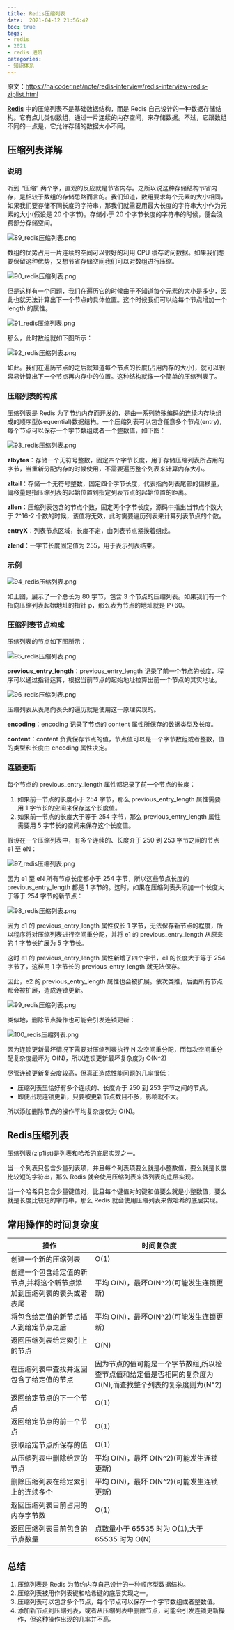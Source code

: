 ```yaml
---
title: Redis压缩列表
date:  2021-04-12 21:56:42
toc: true
tags: 
- redis
- 2021
- redis 进阶
categories:
- 知识体系
---
```


原文：https://haicoder.net/note/redis-interview/redis-interview-redis-ziplist.html

**[Redis](https://haicoder.net/redis/redis-tutorial.html)** 中的压缩列表不是基础数据结构，而是 Redis 自己设计的一种数据存储结构。它有点儿类似数组，通过一片连续的内存空间，来存储数据。不过，它跟数组不同的一点是，它允许存储的数据大小不同。
<!-- more -->

## 压缩列表详解

### 说明

听到 “压缩” 两个字，直观的反应就是节省内存。之所以说这种存储结构节省内存，是相较于数组的存储思路而言的。我们知道，数组要求每个元素的大小相同，如果我们要存储不同长度的字符串，那我们就需要用最大长度的字符串大小作为元素的大小(假设是 20 个字节)。存储小于 20 个字节长度的字符串的时候，便会浪费部分存储空间。

![89_redis压缩列表.png](https://wdj-1252419878.cos.ap-beijing.myqcloud.com/blog/2021-04-12-135355.png)

数组的优势占用一片连续的空间可以很好的利用 CPU 缓存访问数据。如果我们想要保留这种优势，又想节省存储空间我们可以对数组进行压缩。

![90_redis压缩列表.png](https://wdj-1252419878.cos.ap-beijing.myqcloud.com/blog/2021-04-12-135358.png)

但是这样有一个问题，我们在遍历它的时候由于不知道每个元素的大小是多少，因此也就无法计算出下一个节点的具体位置。这个时候我们可以给每个节点增加一个 length 的属性。

![91_redis压缩列表.png](https://wdj-1252419878.cos.ap-beijing.myqcloud.com/blog/2021-04-12-135401.png)

那么，此时数组就如下图所示：

![92_redis压缩列表.png](https://wdj-1252419878.cos.ap-beijing.myqcloud.com/blog/2021-04-12-135404.png)

如此。我们在遍历节点的之后就知道每个节点的长度(占用内存的大小)，就可以很容易计算出下一个节点再内存中的位置。这种结构就像一个简单的压缩列表了。

### 压缩列表的构成

压缩列表是 Redis 为了节约内存而开发的，是由一系列特殊编码的连续内存块组成的顺序型(sequential)数据结枃。一个压缩列表可以包含任意多个节点(entry)，每个节点可以保存一个字节数组或者一个整数值，如下图：

![93_redis压缩列表.png](https://wdj-1252419878.cos.ap-beijing.myqcloud.com/blog/2021-04-12-135407.png)

**zlbytes**：存储一个无符号整数，固定四个字节长度，用于存储压缩列表所占用的字节，当重新分配内存的时候使用，不需要遍历整个列表来计算内存大小。

**zltail**：存储一个无符号整数，固定四个字节长度，代表指向列表尾部的偏移量，偏移量是指压缩列表的起始位置到指定列表节点的起始位置的距离。

**zllen**：压缩列表包含的节点个数，固定两个字节长度，源码中指出当节点个数大于 2^16-2 个数的时候，该值将无效，此时需要遍历列表来计算列表节点的个数。

**entryX**：列表节点区域，长度不定，由列表节点紧挨着组成。

**zlend**：一字节长度固定值为 255，用于表示列表结束。

### 示例

![94_redis压缩列表.png](https://wdj-1252419878.cos.ap-beijing.myqcloud.com/blog/2021-04-12-135410.png)

如上图，展示了一个总长为 80 字节，包含 3 个节点的压缩列表。如果我们有一个指向压缩列表起始地址的指针 p，那么表为节点的地址就是 P+60。

### 压缩列表节点构成

压缩列表的节点如下图所示：

![95_redis压缩列表.png](https://wdj-1252419878.cos.ap-beijing.myqcloud.com/blog/2021-04-12-135414.png)

**previous_entry_length**：previous_entry_length 记录了前一个节点的长度，程序可以通过指针运算，根据当前节点的起始地址拉算出前一个节点的其实地址。

![96_redis压缩列表.png](https://wdj-1252419878.cos.ap-beijing.myqcloud.com/blog/2021-04-12-135417.png)

压缩列表从表尾向表头的遍历就是使用这一原理实现的。

**encoding**：encoding 记录了节点的 content 属性所保存的数据类型及长度。

**content**：content 负责保存节点的值，节点值可以是一个字节数组或者整数，值的类型和长度由 encoding 属性决定。

### 连锁更新

每个节点的 previous_entry_length 属性都记录了前一个节点的长度：

1. 如果前一节点的长度小于 254 字节，那么 previous_entry_length 属性需要用 1 字节长的空间来保存这个长度值。
2. 如果前一节点的长度大于等于 254 字节，那么 previous_entry_length 属性需要用 5 字节长的空间来保存这个长度值。

假设在一个压缩列表中，有多个连续的、长度介于 250 到 253 字节之间的节点 e1 至 eN：

![97_redis压缩列表.png](https://wdj-1252419878.cos.ap-beijing.myqcloud.com/blog/2021-04-12-135421.png)

因为 e1 至 eN 所有节点长度都小于 254 字节，所以这些节点长度的 previous_entry_length 都是 1 字节的。这时，如果在压缩列表头添加一个长度大于等于 254 字节的新节点：

![98_redis压缩列表.png](https://wdj-1252419878.cos.ap-beijing.myqcloud.com/blog/2021-04-12-135424.png)

因为 e1 的 previous_entry_length 属性仅长 1 字节，无法保存新节点的程度，所以程序将对压缩列表进行空间重分配，并将 e1 的 previous_entry_length 从原来的 1 字节长扩展为 5 字节长。

这时 e1 的 previous_entry_length 属性新增了四个字节，e1 的长度大于等于 254 字节了，这样用 1 字节长的 previous_entry_length 就无法保存。

因此，e2 的 previous_entry_length 属性也会被扩展。依次类推，后面所有节点都会被扩展，造成连锁更新。

![99_redis压缩列表.png](https://wdj-1252419878.cos.ap-beijing.myqcloud.com/blog/2021-04-12-135427.png)

类似地，删除节点操作也可能会引发连锁更新：

![100_redis压缩列表.png](https://wdj-1252419878.cos.ap-beijing.myqcloud.com/blog/2021-04-12-135432.png)

因为连锁更新最坏情况下需要对压缩列表执行 N 次空间重分配，而每次空间重分配复杂度最坏为 O(N)，所以连锁更新最坏复杂度为 O(N^2)

尽管连锁更新复杂度较高，但真正造成性能问题的几率很低：

- 压缩列表里恰好有多个连续的、长度介于 250 到 253 字节之间的节点。
- 即便出现连锁更新，只要被更新节点数目不多，影响就不大。

所以添加删除节点的操作平均复杂度仅为 O(N)。

## Redis压缩列表

压缩列表(zip1ist)是列表和哈希的底层实现之一。

当一个列表只包含少量列表项，并且每个列表项要么就是小整数值，要么就是长度比较短的字符串，那么 Redis 就会使用压缩列表来做列表的底层实现。

当一个哈希只包含少量键值对，比且每个键值对的键和值要么就是小整数值，要么就是长度比较短的字符串，那么 Redis 就会使用压缩列表来做哈希的底层实现。

## 常用操作的时间复杂度

| 操作                                                         | 时间复杂度                                                   |
| ------------------------------------------------------------ | ------------------------------------------------------------ |
| 创建一个新的压缩列表                                         | O(1)                                                         |
| 创建一个包含给定值的新节点,并将这个新节点添加到压缩列表的表头或者表尾 | 平均 O(N)，最坏O(N^2)(可能发生连锁更新)                      |
| 将包含给定值的新节点插人到给定节点之后                       | 平均 O(N)，最坏O(N^2)(可能发生连锁更新)                      |
| 返回压缩列表给定索引上的节点                                 | O(N)                                                         |
| 在压缩列表中査找并返回包含了给定值的节点                     | 因为节点的值可能是一个字节数组,所以检查节点值和给定值是否相同的复杂度为 O(N),而查找整个列表的复杂度则为(N^2) |
| 返回给定节点的下一个节点                                     | O(1)                                                         |
| 返回给定节点的前一个节点                                     | O(1)                                                         |
| 获取给定节点所保存的值                                       | O(1)                                                         |
| 从压缩列表中删除给定的节点                                   | 平均 O(N)，最坏 O(N^2)(可能发生连锁更新)                     |
| 删除压缩列表在给定索引上的连续多个                           | 平均 O(N)，最坏 O(N^2)(可能发生连锁更新)                     |
| 返回压缩列表目前占用的内存字节数                             | O(1)                                                         |
| 返回压缩列表目前包含的节点数量                               | 点数量小于 65535 时为 O(1),大于 65535 时为 O(N)              |

## 总结

1. 压缩列表是 Redis 为节约内存自己设计的一种顺序型数据结构。
2. 压缩列表被用作列表键和哈希键的底层实现之一。
3. 压缩列表可以包含多个节点，每个节点可以保存一个字节数组或者整数值。
4. 添加新节点到压缩列表，或者从压缩列表中删除节点，可能会引发连锁更新操作，但这种操作出现的几率并不高。